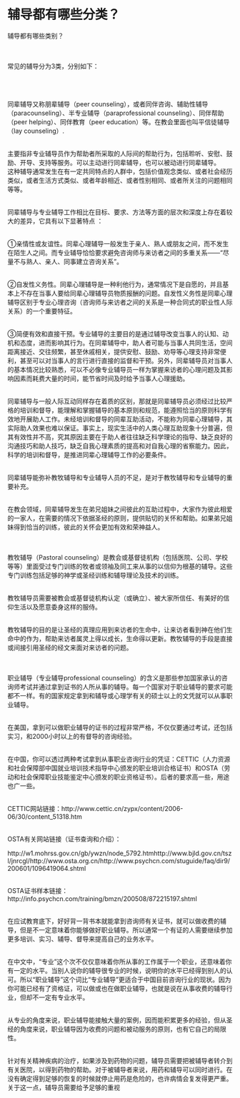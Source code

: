# 辅导都有哪些分类？



<p>辅导都有哪些类别？</p>

<p><br />
&nbsp;<br />
常见的辅导分为3类，分别如下：</p>

<p><br />
&nbsp;<br />
<br />
同辈辅导又称朋辈辅导（peer counseling），或者同伴咨询、辅助性辅导（paracounseling）、半专业辅导（paraprofessional counseling）、同伴帮助（peer helping）、同伴教育（peer education）等。在教会里面也叫平信徒辅导（lay counseling）.</p>

<p><br />
主要指非专业辅导员作为帮助者所采取的人际间的帮助行为，包括聆听、安慰、鼓励、开导、支持等服务。可以主动进行同辈辅导，也可以被动进行同辈辅导。<br />
这种辅导通常发生在有一定共同特点的人群中，包括价值观念类似、或者社会经历类似，或者生活方式类似、或者年龄相近、或者性别相同、或者所关注的问题相同等等。</p>

<p><br />
同辈辅导与专业辅导工作相比在目标、要求、方法等方面的层次和深度上存在着较大的差异，它具有以下显著特点 ：</p>

<p><br />
①亲情性或友谊性。同辈心理辅导一般发生于亲人、熟人或朋友之间，而不发生在陌生人之间。而专业辅导恰恰要求避免咨询师与来访者之间的多重关系——“尽量不与熟人、亲人、同事建立咨询关系”。</p>

<p><br />
②自发性义务性。同辈心理辅导是一种利他行为，通常情况下是自愿的，并且基本上不存在当事人要给同辈心理辅导员物质报酬的问题。自发性义务性是同辈心理辅导区别于专业心理咨询（咨询师与来访者之间的关系是一种合同式的职业性人际关系）的一个重要特征。</p>

<p><br />
③简便有效和直接干预。专业辅导的主要目的是通过辅导改变当事人的认知、动机和态度，进而影响其行为。在同辈辅导中，助人者可能与当事人共同生活，空间距离接近、交往频繁，甚至休戚相关，提供安慰、鼓励、劝导等心理支持非常便利，甚至可以对当事人的言行进行直接的监督和干预。另外，同辈辅导员对当事人的基本情况比较熟悉，可以不必像专业辅导员一样为掌握来访者的心理问题及其影响因素而耗费大量的时间，能节省时间及时给予当事人心理援助。</p>

<p><br />
同辈辅导与一般人际互动同样存在着质的区别，那就是同辈辅导员必须经过比较严格的培训和督导，能理解和掌握辅导的基本原则和规范，能遵照恰当的原则科学有效地开展助人工作。未经培训和督导的同辈互助活动，不能称为同辈心理辅导，其实际助人效果也难以保证。事实上，现实生活中的人类心理互助现象十分普遍，但其有效性并不高，究其原因主要在于助人者往往缺乏科学理论的指导、缺乏良好的沟通技巧和助人技巧，缺乏自我心理素质的提高和对自我心理的省察能力。因此，科学的培训和督导，是推进同辈心理辅导工作的必要条件。</p>

<p><br />
同辈辅导能弥补教牧辅导和专业辅导人员的不足，是对于教牧辅导和专业辅导的重要补充。</p>

<p><br />
在教会领域，同辈辅导发生在弟兄姐妹之间彼此的互助过程中，大家作为彼此相爱的一家人，在需要的情况下依据圣经的原则，提供贴切的关怀和帮助。如果弟兄姐妹得到恰当的训练，彼此的关怀会更加有效和荣神益人。</p>

<p><br />
&nbsp;<br />
教牧辅导（Pastoral counseling）是教会或基督徒机构（包括医院、公司、学校等等）里面受过专门训练的牧者或领袖及同工来从事的以信仰为根基的辅导。这些专门训练包括足够的神学或圣经训练和辅导理论及技术的训练。</p>

<p><br />
教牧辅导员需要被教会或基督徒机构认定（或确立）、被大家所信任、有美好的信仰生活以及愿意委身这样的服侍。</p>

<p><br />
教牧辅导的目的是让圣经的真理应用到来访者的生命中，让来访者看到神在他们生命中的作为，帮助来访者属灵上得以成长，生命得以更新。教牧辅导的手段是直接或间接引用圣经的经文来面对来访者的问题。</p>

<p><br />
&nbsp;<br />
职业辅导（专业辅导professional counseling）的含义是那些参加国家承认的咨询师考试并通过拿到证书的人所从事的辅导。每一个国家对于职业辅导的要求可能都不一样。有的国家规定拿到和辅导或心理学有关的硕士以上的文凭就可以从事职业辅导。</p>

<p><br />
在美国，拿到可以做职业辅导的证书的过程非常严格，不仅仅要通过考试，还包括实习，和2000小时以上的有督导的咨询经验。</p>

<p><br />
在中国，你可以透过两种考试拿到从事职业咨询行业的凭证：CETTIC（人力资源和社会保障部中国就业培训技术指导中心颁发的职业培训合格证书）和OSTA（劳动和社会保障职业技能鉴定中心颁发的职业资格证书）。后者的要求高一些，用途也广一些。</p>

<p><br />
CETTIC网站链接：http://www.cettic.cn/zypx/content/2006-06/30/content_51318.htm</p>

<p><br />
OSTA有关网站链接（证书查询和介绍）：</p>

<p>http://w1.mohrss.gov.cn/gb/ywzn/node_5792.htmhttp://www.bjld.gov.cn/tszl/jnrcgl/http://www.osta.org.cn/http://www.psychcn.com/stuguide/faq/dir9/200601/1096419064.shtml</p>

<p><br />
OSTA证书样本链接：http://info.psychcn.com/training/bmzn/200508/872215197.shtml</p>

<p><br />
在应试教育底下，好好背一背书本就能拿到咨询师有关证书，就可以做收费的辅导，但是不一定意味着你能够做好职业辅导。所以通常一个有证的人需要继续参加更多培训、实习、辅导、督导来提高自己的业务水平。</p>

<p><br />
在中文中，“专业”这个次不仅仅意味着你所从事的工作属于一个职业，还意味着你有一定的水平。当别人说你的辅导很专业的时候，说明你的水平已经得到别人的认可。所以“职业辅导”这个词比“专业辅导”更适合于中国目前咨询行业的现状。因为你可能已经有了资格证，可以做或也在做职业辅导，也就是说在从事收费的辅导行业，但却不一定有专业水平。</p>

<p><br />
从专业的角度来说，职业辅导能接触大量的案例，因而能积累更多的经验，但从圣经的角度来说，职业辅导因为收费的问题和被动服务的原则，也有它自己的局限性。</p>

<p><br />
针对有关精神疾病的治疗，如果涉及到药物的问题，辅导员需要把被辅导者转介到有关医院，以得到药物的帮助。对于被辅导者来说，用药和辅导可以同时进行。在没有确定得到足够的恢复的时候就停止用药是危险的，也许病情会复发得更严重。关于这一点，辅导员需要给予足够的重视<br />
&nbsp;</p>